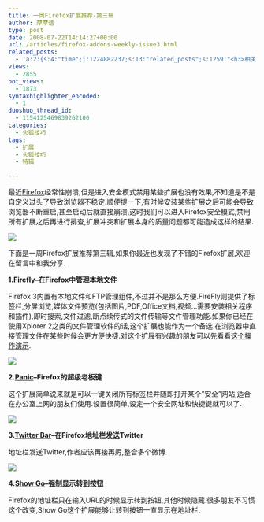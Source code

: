 ```yaml
---
title: 一周Firefox扩展推荐-第三辑
author: 摩摩诘
type: post
date: 2008-07-22T14:14:27+00:00
url: /articles/firefox-addons-weekly-issue3.html
related_posts:
  - 'a:2:{s:4:"time";i:1224882237;s:13:"related_posts";s:1259:"<h3>相关日志</h3><ul class="related_post"><li><a href="http://www.digglife.cn/articles/firefox-addons-weekly-issue2.html" title="一周Firefox扩展推荐-第二辑">一周Firefox扩展推荐-第二辑</a></li><li><a href="http://www.digglife.cn/articles/firefox-addons-weekly-issue1.html" title="一周Firefox扩展推荐-第一辑">一周Firefox扩展推荐-第一辑</a></li><li><a href="http://www.digglife.cn/articles/social-web-firefox-yoono.html" title="社会化浏览器扩展Yoono">社会化浏览器扩展Yoono</a></li><li><a href="http://www.digglife.cn/articles/add-google-toolbar-functions-firefox3.html" title="给Firefox 3添加Google Toolbar的功能">给Firefox 3添加Google Toolbar的功能</a></li><li><a href="http://www.digglife.cn/articles/firefox-addons-new-site.html" title="Firefox 3附加软件页面预览">Firefox 3附加软件页面预览</a></li><li><a href="http://www.digglife.cn/articles/creat-a-ultimate-web-development-tool-with-firefox.html" title="让Firefox变成终极网页设计工具">让Firefox变成终极网页设计工具</a></li><li><a href="http://www.digglife.cn/articles/firefox-universal-uploader.html" title="Firefox:全能上传扩展FireUploader">Firefox:全能上传扩展FireUploader</a></li></ul>";}'
views:
  - 2855
bot_views:
  - 1873
syntaxhighlighter_encoded:
  - 1
duoshuo_thread_id:
  - 1154125469839262100
categories:
  - 火狐技巧
tags:
  - 扩展
  - 火狐技巧
  - 特辑

---
```

最近<a title="Firefox" href="https://www.digglife.net/articles/category/firefox" target="_blank">Firefox</a>经常性崩溃,但是进入安全模式禁用某些扩展也没有效果,不知道是不是自定义过头了导致浏览器不稳定.顺便提一下,有时候安装某些扩展之后可能会导致浏览器不断重启,甚至启动后就直接崩溃,这时我们可以进入Firefox安全模式,禁用所有扩展之后再进行排查,扩展冲突和扩展本身的质量问题都可能造成这样的结果.

<!--more-->


  
[![][1]][2]

下面是一周Firefox扩展推荐第三辑,如果你最近也发现了不错的Firefox扩展,欢迎在留言中和我分享.

**1.**<a title="Firefly" href="http://firefly.mozdev.org/index.php?page=download" target="_blank"><strong>Firefly</strong></a>**&#8211;在Firefox中管理本地文件**

Firefox 3内置有本地文件和FTP管理组件,不过并不是那么方便.FireFly则提供了标签栏,分屏浏览,媒体文件预览(包括图片,PDF,Office文档,视频&#8230;需要安装相关程序和插件),即时搜索,文件过滤,断点续传式的文件传输等文件管理功能.如果你已经在使用Xplorer 2之类的文件管理软件的话,这个扩展也能作为一个备选.在浏览器中直接管理文件在某些时候会更方便快捷.对这个扩展有兴趣的朋友可以先看看<a title="Firefly操作演示" href="http://firefly.mozdev.org/index.php?page=help" target="_blank">这个操作演示</a>.

[![][3]][4]

**2.**<a title="Panic" href="https://addons.mozilla.org/en-US/firefox/addon/6367" target="_blank"><strong>Panic</strong></a>**&#8211;Firefox的超级老板键**

这个扩展简单说来就是可以一键关闭所有标签栏并随即打开某个&#8221;安全&#8221;网站,适合在办公室上网的朋友们使用.设置很简单,设定一个安全网址和快捷键就可以了.

[![][5]][6]

**3.**<a title="Twitter Bar" href="https://addons.mozilla.org/en-US/firefox/addon/4664" target="_blank"><strong>Twitter Bar</strong></a>**&#8211;在Firefox地址栏发送Twitter**

地址栏发送Twitter,作者应该再接再厉,整合多个微博.

[![][7]][8]

**4.**<a title="Show Go" href="https://addons.mozilla.org/en-US/firefox/addon/6933" target="_blank"><strong>Show Go</strong></a>**&#8211;强制显示转到按钮**

Firefox的地址栏只在输入URL的时候显示转到按钮,其他时候隐藏.很多朋友不习惯这个改变,Show Go这个扩展能够让转到按钮一直显示在地址栏.

 [1]: https://www.digglife.net/wp-content/uploads/archive/firefox-safemode.jpg
 [2]: http://picasaweb.google.com/digglifeshow/oCzYfC/photo#5225837501280433234
 [3]: https://www.digglife.net/wp-content/uploads/archive/firefly.jpg
 [4]: http://picasaweb.google.com/digglifeshow/oCzYfC/photo#5225837503045757218
 [5]: https://www.digglife.net/wp-content/uploads/archive/panic.jpg
 [6]: http://picasaweb.google.com/digglifeshow/oCzYfC/photo#5225837509469864706
 [7]: https://www.digglife.net/wp-content/uploads/archive/twitter-locationbar.jpg
 [8]: http://picasaweb.google.com/digglifeshow/oCzYfC/photo#5225837505701639298
